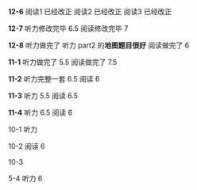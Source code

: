 **12-6**
阅读1 已经改正
阅读2 已经改正
阅读3 已经改正


**12-7**
听力修改完毕 6.5
阅读修改完毕 7


**12-8**
听力做完了 听力 part2 的**地图题目很好**
阅读做完了 6


**11-1**
听力做完了 5.5
阅读做完了 7.5


**11-2** 
听力完整一套 6.5
阅读 6


**11-3**
听力 5.5
阅读 6.5

**11-4** 
听力 6.5
阅读 6

10-1
听力 



10-2
阅读 6


10-3


5-4
听力 6




